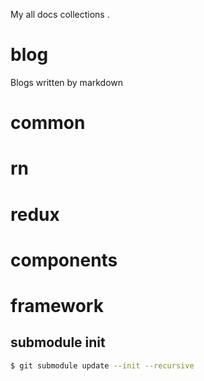 My all docs collections .

# blog 
 Blogs written by markdown

# common

# rn

# redux

# components

# framework

## submodule init


```bash
$ git submodule update --init --recursive
```
